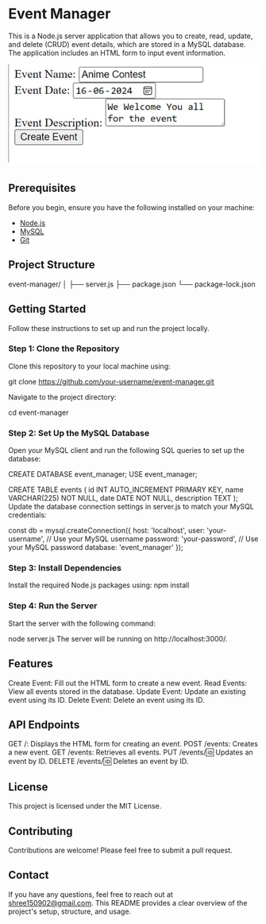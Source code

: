 # Event Manager

This is a Node.js server application that allows you to create, read, update, and delete (CRUD) event details, which are stored in a MySQL database. The application includes an HTML form to input event information.

![Project Screenshot](images/screenshot.JPG)

## Prerequisites

Before you begin, ensure you have the following installed on your machine:

- [Node.js](https://nodejs.org/)
- [MySQL](https://www.mysql.com/)
- [Git](https://git-scm.com/)

## Project Structure

event-manager/
│
├── server.js
├── package.json
└── package-lock.json


## Getting Started

Follow these instructions to set up and run the project locally.

### Step 1: Clone the Repository

Clone this repository to your local machine using:

git clone https://github.com/your-username/event-manager.git

Navigate to the project directory:

cd event-manager

### Step 2: Set Up the MySQL Database
Open your MySQL client and run the following SQL queries to set up the database:

CREATE DATABASE event_manager;
USE event_manager;

CREATE TABLE events (
  id INT AUTO_INCREMENT PRIMARY KEY,
  name VARCHAR(225) NOT NULL,
  date DATE NOT NULL,
  description TEXT
);
Update the database connection settings in server.js to match your MySQL credentials:

const db = mysql.createConnection({
  host: 'localhost',
  user: 'your-username', // Use your MySQL username
  password: 'your-password', // Use your MySQL password
  database: 'event_manager'
});

### Step 3: Install Dependencies
Install the required Node.js packages using:
npm install

### Step 4: Run the Server
Start the server with the following command:

node server.js
The server will be running on http://localhost:3000/.

## Features
Create Event: Fill out the HTML form to create a new event.
Read Events: View all events stored in the database.
Update Event: Update an existing event using its ID.
Delete Event: Delete an event using its ID.

## API Endpoints
GET /: Displays the HTML form for creating an event.
POST /events: Creates a new event.
GET /events: Retrieves all events.
PUT /events/:id: Updates an event by ID.
DELETE /events/:id: Deletes an event by ID.

## License
This project is licensed under the MIT License.

## Contributing
Contributions are welcome! Please feel free to submit a pull request.

## Contact
If you have any questions, feel free to reach out at shree150902@gmail.com.
This README provides a clear overview of the project's setup, structure, and usage.
